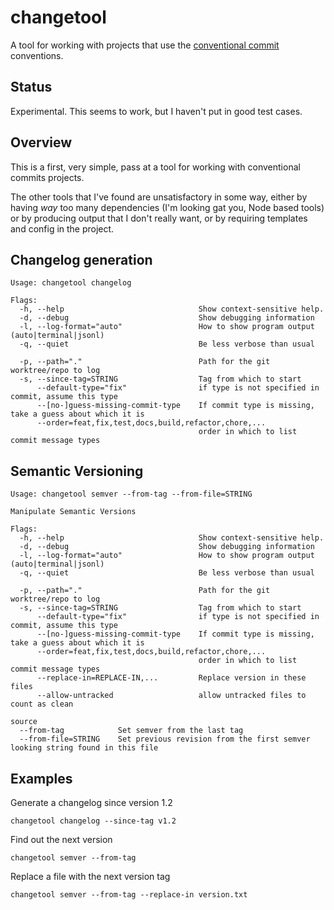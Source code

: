 # changetool

A tool for working with projects that use the [conventional commit](https://www.conventionalcommits.org/) conventions.

## Status

Experimental.  This seems to work, but I haven't put in good test cases.

## Overview

This is a first, very simple, pass at a tool for working with conventional commits projects.

The other tools that I've found are unsatisfactory in some way, either by having *way* too many
dependencies (I'm looking gat you, Node based tools) or by producing output that I don't really want,
or by requiring templates and config in the project.

## Changelog generation

```text
Usage: changetool changelog

Flags:
  -h, --help                              Show context-sensitive help.
  -d, --debug                             Show debugging information
  -l, --log-format="auto"                 How to show program output (auto|terminal|jsonl)
  -q, --quiet                             Be less verbose than usual

  -p, --path="."                          Path for the git worktree/repo to log
  -s, --since-tag=STRING                  Tag from which to start
      --default-type="fix"                if type is not specified in commit, assume this type
      --[no-]guess-missing-commit-type    If commit type is missing, take a guess about which it is
      --order=feat,fix,test,docs,build,refactor,chore,...
                                          order in which to list commit message types
  ```

## Semantic Versioning

```text
Usage: changetool semver --from-tag --from-file=STRING

Manipulate Semantic Versions

Flags:
  -h, --help                              Show context-sensitive help.
  -d, --debug                             Show debugging information
  -l, --log-format="auto"                 How to show program output (auto|terminal|jsonl)
  -q, --quiet                             Be less verbose than usual

  -p, --path="."                          Path for the git worktree/repo to log
  -s, --since-tag=STRING                  Tag from which to start
      --default-type="fix"                if type is not specified in commit, assume this type
      --[no-]guess-missing-commit-type    If commit type is missing, take a guess about which it is
      --order=feat,fix,test,docs,build,refactor,chore,...
                                          order in which to list commit message types
      --replace-in=REPLACE-IN,...         Replace version in these files
      --allow-untracked                   allow untracked files to count as clean

source
  --from-tag            Set semver from the last tag
  --from-file=STRING    Set previous revision from the first semver looking string found in this file
```

## Examples

Generate a changelog since version 1.2

```text
changetool changelog --since-tag v1.2
```

Find out the next version
```text
changetool semver --from-tag
```

Replace a file with the next version tag
```text
changetool semver --from-tag --replace-in version.txt
```